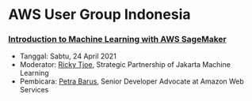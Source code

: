 # AWS User Group Indonesia


### [Introduction to Machine Learning with AWS SageMaker](https://www.youtube.com/watch?v=zFRdcvzGZqU)

- Tanggal: Sabtu, 24 April 2021
- Moderator: [Ricky Tjoe](https://www.linkedin.com/in/ricky-tjoe/), Strategic Partnership of Jakarta Machine Learning
- Pembicara: [Petra Barus](https://www.linkedin.com/in/petrabarus/), Senior Developer Advocate at Amazon Web Services

